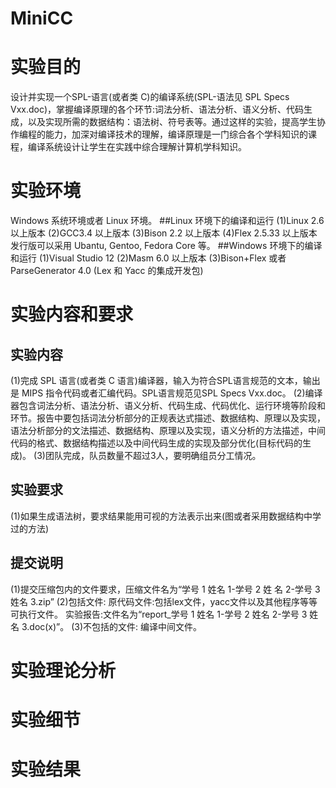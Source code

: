 # MiniCC
# 实验目的
设计并实现一个SPL-语言(或者类 C)的编译系统(SPL-语法见 SPL Specs Vxx.doc)，掌握编译原理的各个环节:词法分析、语法分析、语义分析、代码生成，以及实现所需的数据结构：语法树、符号表等。通过这样的实验，提高学生协作编程的能力，加深对编译技术的理解，编译原理是一门综合各个学科知识的课程，编译系统设计让学生在实践中综合理解计算机学科知识。
# 实验环境
Windows 系统环境或者 Linux 环境。 
##Linux 环境下的编译和运行
(1)Linux 2.6 以上版本
(2)GCC3.4 以上版本
(3)Bison 2.2 以上版本
(4)Flex 2.5.33 以上版本
发行版可以采用 Ubantu, Gentoo, Fedora Core 等。 
##Windows 环境下的编译和运行
(1)Visual Studio 12
(2)Masm 6.0 以上版本
(3)Bison+Flex 或者 ParseGenerator 4.0 (Lex 和 Yacc 的集成开发包)
# 实验内容和要求
## 实验内容
(1)完成 SPL 语言(或者类 C 语言)编译器，输入为符合SPL语言规范的文本，输出是 MIPS 指令代码或者汇编代码。SPL语言规范见SPL Specs Vxx.doc。
(2)编译器包含词法分析、语法分析、语义分析、代码生成、代码优化、运行环境等阶段和环节。报告中要包括词法分析部分的正规表达式描述、数据结构、原理以及实现，语法分析部分的文法描述、数据结构、原理以及实现，语义分析的方法描述，中间代码的格式、数据结构描述以及中间代码生成的实现及部分优化(目标代码的生成)。
(3)团队完成，队员数量不超过3人，要明确组员分工情况。
## 实验要求
(1)如果生成语法树，要求结果能用可视的方法表示出来(图或者采用数据结构中学过的方法)
## 提交说明
(1)提交压缩包内的文件要求，压缩文件名为“学号 1 姓名 1-学号 2 姓 名 2-学号 3 姓名 3.zip”
(2)包括文件:
原代码文件:包括lex文件，yacc文件以及其他程序等等可执行文件。
实验报告:文件名为“report_学号 1 姓名 1-学号 2 姓名 2-学号 3 姓名 3.doc(x)”。
(3)不包括的文件:
编译中间文件。

# 实验理论分析

# 实验细节

# 实验结果
